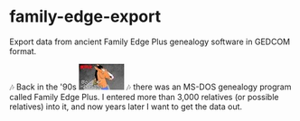 # family-edge-export

Export data from ancient Family Edge Plus genealogy software in GEDCOM format.

:notes: Back in the '90s
![BoJack Horseman](doc/bojack.jpg)
:notes:
there was an MS-DOS genealogy program called Family Edge Plus. I entered more than 3,000
relatives (or possible relatives) into it, and now years later I want to get the data out.
